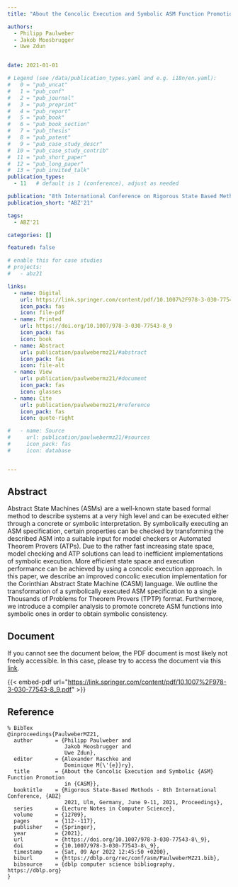 ```yaml
---
title: "About the Concolic Execution and Symbolic ASM Function Promotion in CASM"

authors:
  - Philipp Paulweber
  - Jakob Moosbrugger
  - Uwe Zdun


date: 2021-01-01

# Legend (see /data/publication_types.yaml and e.g. i18n/en.yaml): 
#   0 = "pub_uncat"
#   1 = "pub_conf"
#   2 = "pub_journal"
#   3 = "pub_preprint"
#   4 = "pub_report"
#   5 = "pub_book"
#   6 = "pub_book_section"
#   7 = "pub_thesis"
#   8 = "pub_patent"
#   9 = "pub_case_study_descr"
#  10 = "pub_case_study_contrib"
#  11 = "pub_short_paper"
#  12 = "pub_long_paper"
#  13 = "pub_invited_talk"
publication_types:
  - 11   # default is 1 (conference), adjust as needed

publication: "8th International Conference on Rigorous State Based Methods (ABZ'21)"
publication_short: "ABZ'21"

tags:
  - ABZ'21

categories: []

featured: false

# enable this for case studies
# projects:
#   - abz21

links:
  - name: Digital
    url: https://link.springer.com/content/pdf/10.1007%2F978-3-030-77543-8_9.pdf
    icon_pack: fas
    icon: file-pdf
  - name: Printed
    url: https://doi.org/10.1007/978-3-030-77543-8_9
    icon_pack: fas
    icon: book
  - name: Abstract
    url: publication/paulwebermz21/#abstract
    icon_pack: fas
    icon: file-alt
  - name: View
    url: publication/paulwebermz21/#document
    icon_pack: fas
    icon: glasses
  - name: Cite
    url: publication/paulwebermz21/#reference
    icon_pack: fas
    icon: quote-right

#   - name: Source
#     url: publication/paulwebermz21/#sources
#     icon_pack: fas
#     icon: database


---
```


## Abstract

Abstract State Machines (ASMs) are a well-known state based formal method to describe systems at a very high level and can be executed either through a concrete or symbolic interpretation. By symbolically executing an ASM specification, certain properties can be checked by transforming the described ASM into a suitable input for model checkers or Automated Theorem Provers (ATPs). Due to the rather fast increasing state space, model checking and ATP solutions can lead to inefficient implementations of symbolic execution. More efficient state space and execution performance can be achieved by using a concolic execution approach. In this paper, we describe an improved concolic execution implementation for the Corinthian Abstract State Machine (CASM) language. We outline the transformation of a symbolically executed ASM specification to a single Thousands of Problems for Theorem Provers (TPTP) format. Furthermore, we introduce a compiler analysis to promote concrete ASM functions into symbolic ones in order to obtain symbolic consistency.

## Document

If you cannot see the document below, the PDF document is most likely not freely accessible. In this case, please try to access the document via this <a href="https://link.springer.com/content/pdf/10.1007%2F978-3-030-77543-8_9.pdf">link</a>.

{{< embed-pdf url="https://link.springer.com/content/pdf/10.1007%2F978-3-030-77543-8_9.pdf" >}}

## Reference

```
% BibTex
@inproceedings{PaulweberMZ21,
  author       = {Philipp Paulweber and
                  Jakob Moosbrugger and
                  Uwe Zdun},
  editor       = {Alexander Raschke and
                  Dominique M{\'{e}}ry},
  title        = {About the Concolic Execution and Symbolic {ASM} Function Promotion
                  in {CASM}},
  booktitle    = {Rigorous State-Based Methods - 8th International Conference, {ABZ}
                  2021, Ulm, Germany, June 9-11, 2021, Proceedings},
  series       = {Lecture Notes in Computer Science},
  volume       = {12709},
  pages        = {112--117},
  publisher    = {Springer},
  year         = {2021},
  url          = {https://doi.org/10.1007/978-3-030-77543-8\_9},
  doi          = {10.1007/978-3-030-77543-8\_9},
  timestamp    = {Sat, 09 Apr 2022 12:45:50 +0200},
  biburl       = {https://dblp.org/rec/conf/asm/PaulweberMZ21.bib},
  bibsource    = {dblp computer science bibliography, https://dblp.org}
}


```

<!-- # add information for case study papers (if available)
## Sources

- **Used formal method:**
  [ASM](/method/asm)
- **Resources and tools:**
  Asmeta

For more information, please contact the <a href ="mailto:silvia.bonfanti@unibg.it;arcaini@nii.ac.jp;angelo.gargantini@unibg.it;scandurra@unibg.it;elvinia.riccobene@unimi.it">authors</a>-->

